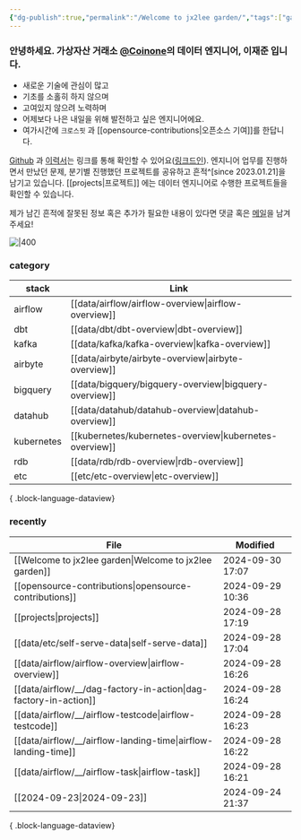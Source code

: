 ```yaml
---
{"dg-publish":true,"permalink":"/Welcome to jx2lee garden/","tags":["gardenEntry"],"dgEnableSearch":true,"noteIcon":"","created":"2023-12-20T00:33:04.000+09:00"}
---
```




### 안녕하세요. 가상자산 거래소 [@Coinone](https://coinone.co.kr/)의 데이터 엔지니어, 이재준 입니다.

- 새로운 기술에 관심이 많고
- 기초를 소홀히 하지 않으며
- 고여있지 않으려 노력하며
- 어제보다 나은 내일을 위해 발전하고 싶은 엔지니어에요.
- 여가시간에 `크로스핏` 과 [[opensource-contributions\|오픈소스 기여]]를 한답니다.


[Github](https://github.com/jx2lee) 과 [이력서](https://github.com/jx2lee/resume/blob/main/resume-kr.pdf)는 링크를 통해 확인할 수 있어요([링크드인](https://www.linkedin.com/in/jx2lee/)). 엔지니어 업무를 진행하면서 만났던 문제, 분기별 진행했던 프로젝트를 공유하고 흔적^[since 2023.01.21]을 남기고 있습니다. [[projects\|프로젝트]] 에는 데이터 엔지니어로 수행한 프로젝트들을 확인할 수 있습니다.

제가 남긴 흔적에 잘못된 정보 혹은 추가가 필요한 내용이 있다면 댓글 혹은 [메일](malito:dev.jaejun.lee.1991@gamil.com)을 남겨주세요!


![|400](https://i.imgur.com/EfyC7Gg.jpeg)

### category
| stack      | Link                                                       |
| ---------- | ---------------------------------------------------------- |
| airflow    | [[data/airflow/airflow-overview\|airflow-overview]]     |
| dbt        | [[data/dbt/dbt-overview\|dbt-overview]]                 |
| kafka      | [[data/kafka/kafka-overview\|kafka-overview]]           |
| airbyte    | [[data/airbyte/airbyte-overview\|airbyte-overview]]     |
| bigquery   | [[data/bigquery/bigquery-overview\|bigquery-overview]]  |
| datahub    | [[data/datahub/datahub-overview\|datahub-overview]]     |
| kubernetes | [[kubernetes/kubernetes-overview\|kubernetes-overview]] |
| rdb        | [[data/rdb/rdb-overview\|rdb-overview]]                 |
| etc        | [[etc/etc-overview\|etc-overview]]                      |

{ .block-language-dataview}


### recently
| File                                                                | Modified         |
| ------------------------------------------------------------------- | ---------------- |
| [[Welcome to jx2lee garden\|Welcome to jx2lee garden]]           | 2024-09-30 17:07 |
| [[opensource-contributions\|opensource-contributions]]           | 2024-09-29 10:36 |
| [[projects\|projects]]                                           | 2024-09-28 17:19 |
| [[data/etc/self-serve-data\|self-serve-data]]                    | 2024-09-28 17:04 |
| [[data/airflow/airflow-overview\|airflow-overview]]              | 2024-09-28 16:26 |
| [[data/airflow/__/dag-factory-in-action\|dag-factory-in-action]] | 2024-09-28 16:24 |
| [[data/airflow/__/airflow-testcode\|airflow-testcode]]           | 2024-09-28 16:23 |
| [[data/airflow/__/airflow-landing-time\|airflow-landing-time]]   | 2024-09-28 16:22 |
| [[data/airflow/__/airflow-task\|airflow-task]]                   | 2024-09-28 16:21 |
| [[2024-09-23\|2024-09-23]]                                       | 2024-09-24 21:37 |

{ .block-language-dataview}